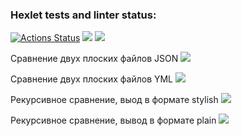 ### Hexlet tests and linter status:
[![Actions Status](https://github.com/u-shev/python-project-50/workflows/hexlet-check/badge.svg)](https://github.com/u-shev/python-project-50/actions)
<a href="https://codeclimate.com/github/u-shev/python-project-50/maintainability"><img src="https://api.codeclimate.com/v1/badges/598b239214ffa18e63ca/maintainability" /></a>
<a href="https://codeclimate.com/github/u-shev/python-project-50/test_coverage"><img src="https://api.codeclimate.com/v1/badges/598b239214ffa18e63ca/test_coverage" /></a>

Сравнение двух плоских файлов JSON
<a href="https://asciinema.org/a/wE8kdKBAtSxgbW7VxHg93fOAA" target="_blank"><img src="https://asciinema.org/a/wE8kdKBAtSxgbW7VxHg93fOAA.svg" /></a>

Сравнение двух плоских файлов YML
<a href="https://asciinema.org/a/wE8kdKBAtSxgbW7VxHg93fOAA" target="_blank"><img src="https://asciinema.org/a/wE8kdKBAtSxgbW7VxHg93fOAA.svg" /></a>

Рекурсивное сравнение, выод в формате stylish
<a href="https://asciinema.org/a/TqEnctyIAiBVryj2VGr7E1Jxz" target="_blank"><img src="https://asciinema.org/a/TqEnctyIAiBVryj2VGr7E1Jxz.svg" /></a>

Рекурсивное сравнение, вывод в формате plain
<a href="https://asciinema.org/a/8eltE0BWnNoQc7Fmm8p7wN5a5" target="_blank"><img src="https://asciinema.org/a/8eltE0BWnNoQc7Fmm8p7wN5a5.svg" /></a>

 

